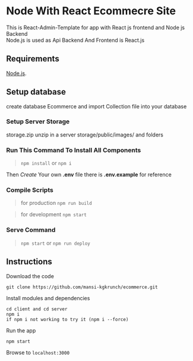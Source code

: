 # Node With React Ecommecre Site

This is React-Admin-Template for app with React js frontend and Node js Backend <br>
Node.js is used as Api Backend And Frontend is React.js

## Requirements

[Node.js](https://nodejs.org/en/download/).

## Setup database

create database Ecommerce and
import Collection file into your database

### Setup Server Storage

storage.zip unzip in a server
storage/public/images/ and folders

### Run This Command To Install All Components

> `npm install` or `npm i`

Then _Create_ Your own **.env** file there is **.env.example** for reference

### Compile Scripts

> for production `npm run build`

> for development `npm start`

### Serve Command

> `npm start` or `npm run deploy`

## Instructions

Download the code

```
git clone https://github.com/mansi-kgkrunch/ecommerce.git
```

Install modules and dependencies

```
cd client and cd server
npm i 
if npm i not working to try it (npm i --force)
```

Run the app

```
npm start
```

Browse to `localhost:3000`
